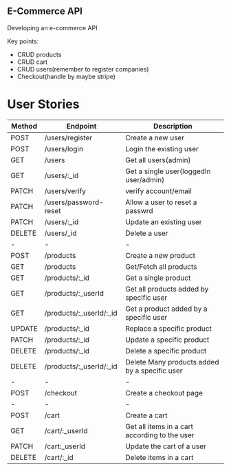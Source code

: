 ## E-Commerce API
Developing an e-commerce API

Key points:
- CRUD products
- CRUD cart
- CRUD users(remember to register companies)
- Checkout(handle by maybe stripe)

# User Stories
| Method | Endpoint | Description|
| ------- | ------ | ------ |
| POST | /users/register | Create a new user |
| POST | /users/login | Login the existing user |
| GET | /users | Get all users(admin) |
| GET | /users/:_id | Get a single user(loggedIn user/admin)
| PATCH | /users/verify | verify account/email |
| PATCH | /users/password-reset | Allow a user to reset a passwrd| 
| PATCH | /users/:_id | Update an existing user | 
| DELETE | /users/_id | Delete a user |
| - | - | - |
| POST | /products | Create a new product |
| GET | /products | Get/Fetch all products |
| GET | /products/:_id | Get a single product |
| GET |/products/:_userId | Get all products added by specific user |
| GET | /products/:_userId/:_id | Get a product added by a specific user |
| UPDATE | /products/:_id | Replace a specific product | 
| PATCH | /products/:_id | Update a specific product |
| DELETE | /products/:_id | Delete a specific product |
| DELETE | /products/:_userId/:_id | Delete Many products added by a specific user |
| - | - | - |
| POST | /checkout | Create a checkout page |
| - | - | - |
| POST | /cart | Create a cart |
| GET | /cart/:_userId | Get all items in a cart according to the user |
| PATCH | /cart:_userId | Update the cart of a user |
| DELETE | /cart/:_id | Delete items in a cart
